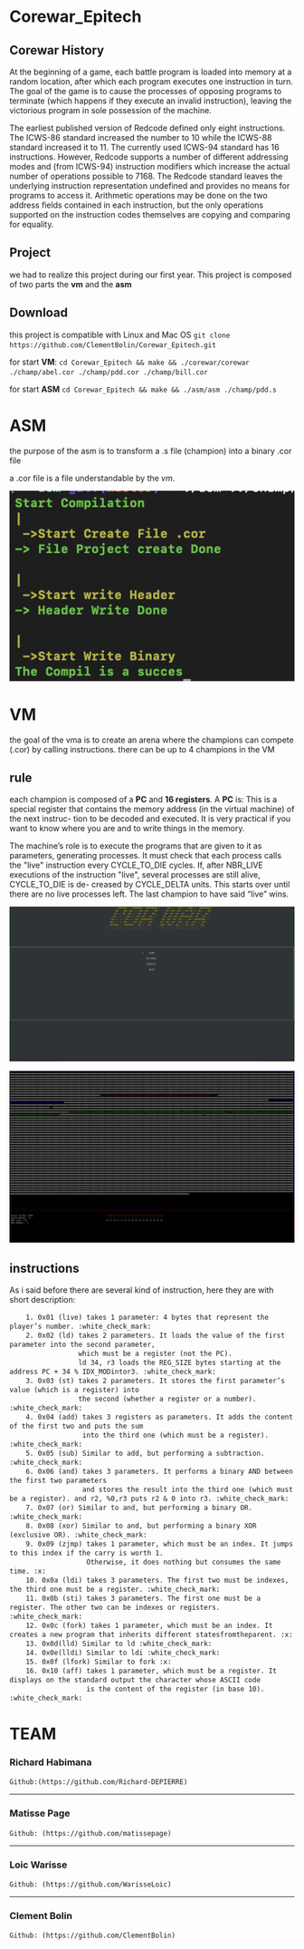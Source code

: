 # Corewar_Epitech

## Corewar History

At the beginning of a game, each battle program is loaded into memory at a random location, after which each program executes one instruction in turn. The goal of the game is to cause the processes of opposing programs to terminate (which happens if they execute an invalid instruction), leaving the victorious program in sole possession of the machine.

The earliest published version of Redcode defined only eight instructions. The ICWS-86 standard increased the number to 10 while the ICWS-88 standard increased it to 11. The currently used ICWS-94 standard has 16 instructions. However, Redcode supports a number of different addressing modes and (from ICWS-94) instruction modifiers which increase the actual number of operations possible to 7168. The Redcode standard leaves the underlying instruction representation undefined and provides no means for programs to access it. Arithmetic operations may be done on the two address fields contained in each instruction, but the only operations supported on the instruction codes themselves are copying and comparing for equality.

## Project

we had to realize this project during our first year. 
This project is composed of two parts the **vm** and the **asm**

## Download

this project is compatible with Linux and Mac OS
`git clone https://github.com/ClementBolin/Corewar_Epitech.git`

for start **VM**:
`cd Corewar_Epitech && make && ./corewar/corewar ./champ/abel.cor ./champ/pdd.cor ./champ/bill.cor`

for start **ASM**
`cd Corewar_Epitech && make && ./asm/asm ./champ/pdd.s`

# ASM

the purpose of the asm is to transform a .s file (champion) into a binary .cor file

a .cor file is a file understandable by the *vm*.

![](assets/asm.png)

# VM

the goal of the vma is to create an arena where the champions can compete (.cor) by calling instructions.
there can be up to 4 champions in the VM

## rule

each champion is composed of a **PC** and **16 registers**. A **PC** is: This is a special register that contains the memory address (in the virtual machine) of the next instruc- tion to be decoded and executed. It is very practical if you want to know where you are and to write things in the memory.

The machine’s role is to execute the programs that are given to it as parameters, generating processes.
It must check that each process calls the "live" instruction every CYCLE_TO_DIE cycles.
If, after NBR_LIVE executions of the instruction "live", several processes are still alive, CYCLE_TO_DIE is de- creased by CYCLE_DELTA units. This starts over until there are no live processes left.
The last champion to have said “live” wins.

![](assets/menu.png)

![](assets/vm.png)

## instructions

As i said before there are several kind of instruction, here they are with short description:

        1. 0x01 (live) takes 1 parameter: 4 bytes that represent the player’s number. :white_check_mark:
        2. 0x02 (ld) takes 2 parameters. It loads the value of the first parameter into the second parameter,
                     which must be a register (not the PC).
                     ld 34, r3 loads the REG_SIZE bytes starting at the address PC + 34 % IDX_MODintor3. :white_check_mark:
        3. 0x03 (st) takes 2 parameters. It stores the first parameter’s value (which is a register) into
                     the second (whether a register or a number). :white_check_mark:
        4. 0x04 (add) takes 3 registers as parameters. It adds the content of the first two and puts the sum
                      into the third one (which must be a register). :white_check_mark:
        5. 0x05 (sub) Similar to add, but performing a subtraction. :white_check_mark:
        6. 0x06 (and) takes 3 parameters. It performs a binary AND between the first two parameters
                      and stores the result into the third one (which must be a register). and r2, %0,r3 puts r2 & 0 into r3. :white_check_mark:
        7. 0x07 (or) Similar to and, but performing a binary OR. :white_check_mark:
        8. 0x08 (xor) Similar to and, but performing a binary XOR (exclusive OR). :white_check_mark:
        9. 0x09 (zjmp) takes 1 parameter, which must be an index. It jumps to this index if the carry is worth 1.
                       Otherwise, it does nothing but consumes the same time. :x:
        10. 0x0a (ldi) takes 3 parameters. The first two must be indexes, the third one must be a register. :white_check_mark:
        11. 0x0b (sti) takes 3 parameters. The first one must be a register. The other two can be indexes or registers. :white_check_mark:
        12. 0x0c (fork) takes 1 parameter, which must be an index. It creates a new program that inherits different statesfromtheparent. :x:
        13. 0x0d(lld) Similar to ld :white_check_mark:
        14. 0x0e(lldi) Similar to ldi :white_check_mark:
        15. 0x0f (lfork) Similar to fork :x:
        16. 0x10 (aff) takes 1 parameter, which must be a register. It displays on the standard output the character whose ASCII code 
                       is the content of the register (in base 10). :white_check_mark:

# TEAM

### Richard Habimana

    Github:(https://github.com/Richard-DEPIERRE)

---

### Matisse Page

    Github: (https://github.com/matissepage)

---

### Loic Warisse

    Github: (https://github.com/WarisseLoic)

---

### Clement Bolin

    Github: (https://github.com/ClementBolin)
